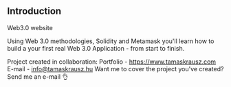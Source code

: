## Introduction
Web3.0 website 

Using Web 3.0 methodologies, Solidity and Metamask you'll learn how to build a your first real Web 3.0 Application - from start to finish.

Project created in collaboration: 
Portfolio - https://www.tamaskrausz.com
E-mail - info@tamaskrausz.hu
Want me to cover the project you've created? Send me an e-mail 👌


